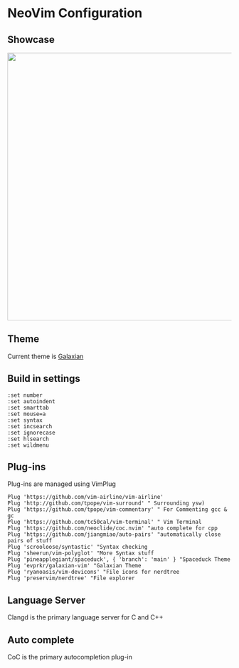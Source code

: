 # NeoVim Configuration


## Showcase

<p align="center">
  <img width="900" height="600" src="https://user-images.githubusercontent.com/83780720/165687548-fe88420e-fe74-4cb8-9e61-469e6dcd966d.png">
</p>


## Theme 



Current theme is [Galaxian](https://github.com/leftbones/galaxian-vim)




## Build in settings

```
:set number
:set autoindent
:set smarttab
:set mouse=a
:set syntax
:set incsearch 
:set ignorecase
:set hlsearch
:set wildmenu
```
## Plug-ins
  Plug-ins are managed using VimPlug
  
```
Plug 'https://github.com/vim-airline/vim-airline'
Plug 'http://github.com/tpope/vim-surround' " Surrounding ysw)
Plug 'https://github.com/tpope/vim-commentary' " For Commenting gcc & gc
Plug 'https://github.com/tc50cal/vim-terminal' " Vim Terminal
Plug 'https://github.com/neoclide/coc.nvim' "auto complete for cpp
Plug 'https://github.com/jiangmiao/auto-pairs' "automatically close pairs of stuff
Plug 'scrooloose/syntastic' "Syntax checking 
Plug 'sheerun/vim-polyglot' "More Syntax stuff 
Plug 'pineapplegiant/spaceduck', { 'branch': 'main' } "Spaceduck Theme
Plug 'evprkr/galaxian-vim' "Galaxian Theme
Plug 'ryanoasis/vim-devicons' "File icons for nerdtree
Plug 'preservim/nerdtree' "File explorer
```
## Language Server
  Clangd is the primary language server for C and C++
  
## Auto complete
  CoC is the primary autocompletion plug-in
  
